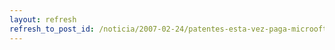 ```yaml
---
layout: refresh
refresh_to_post_id: /noticia/2007-02-24/patentes-esta-vez-paga-microoft-1-5-millones-de-millones-de-dlares
---
```

